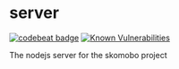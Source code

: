 # server

[![codebeat badge](https://codebeat.co/badges/5b72fef9-c9e5-44e4-8107-e6c6046cf1c2)](https://codebeat.co/projects/github-com-skomobo-server-master)
[![Known Vulnerabilities](https://snyk.io/test/github/skomobo/server/badge.svg)](https://snyk.io/test/github/skomobo/server)

The nodejs server for the skomobo project